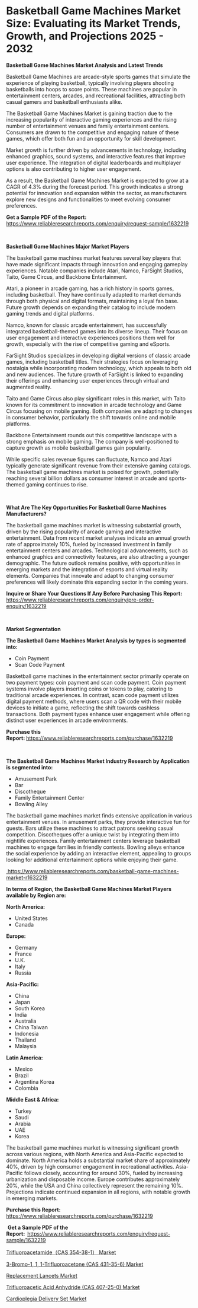 <p><h1>Basketball Game Machines Market Size: Evaluating its Market Trends, Growth, and Projections 2025 - 2032</h1></p><p><strong>Basketball Game Machines Market Analysis and Latest Trends</strong></p>
<p><p>Basketball Game Machines are arcade-style sports games that simulate the experience of playing basketball, typically involving players shooting basketballs into hoops to score points. These machines are popular in entertainment centers, arcades, and recreational facilities, attracting both casual gamers and basketball enthusiasts alike. </p><p>The Basketball Game Machines Market is gaining traction due to the increasing popularity of interactive gaming experiences and the rising number of entertainment venues and family entertainment centers. Consumers are drawn to the competitive and engaging nature of these games, which offer both fun and an opportunity for skill development. </p><p>Market growth is further driven by advancements in technology, including enhanced graphics, sound systems, and interactive features that improve user experience. The integration of digital leaderboards and multiplayer options is also contributing to higher user engagement. </p><p>As a result, the Basketball Game Machines Market is expected to grow at a CAGR of 4.3% during the forecast period. This growth indicates a strong potential for innovation and expansion within the sector, as manufacturers explore new designs and functionalities to meet evolving consumer preferences.</p></p>
<p><strong>Get a Sample PDF of the Report:&nbsp;</strong> <a href="https://www.reliableresearchreports.com/enquiry/request-sample/1632219?utm_campaign=28&utm_medium=2&utm_source=Github&utm_content=ia&utm_term=29032025&utm_id=basketball-game-machines">https://www.reliableresearchreports.com/enquiry/request-sample/1632219</a></p>
<p>&nbsp;</p>
<p><strong>Basketball Game Machines Major Market Players</strong></p>
<p><p>The basketball game machines market features several key players that have made significant impacts through innovation and engaging gameplay experiences. Notable companies include Atari, Namco, FarSight Studios, Taito, Game Circus, and Backbone Entertainment.</p><p>Atari, a pioneer in arcade gaming, has a rich history in sports games, including basketball. They have continually adapted to market demands through both physical and digital formats, maintaining a loyal fan base. Future growth depends on expanding their catalog to include modern gaming trends and digital platforms.</p><p>Namco, known for classic arcade entertainment, has successfully integrated basketball-themed games into its diverse lineup. Their focus on user engagement and interactive experiences positions them well for growth, especially with the rise of competitive gaming and eSports.</p><p>FarSight Studios specializes in developing digital versions of classic arcade games, including basketball titles. Their strategies focus on leveraging nostalgia while incorporating modern technology, which appeals to both old and new audiences. The future growth of FarSight is linked to expanding their offerings and enhancing user experiences through virtual and augmented reality.</p><p>Taito and Game Circus also play significant roles in this market, with Taito known for its commitment to innovation in arcade technology and Game Circus focusing on mobile gaming. Both companies are adapting to changes in consumer behavior, particularly the shift towards online and mobile platforms.</p><p>Backbone Entertainment rounds out this competitive landscape with a strong emphasis on mobile gaming. The company is well-positioned to capture growth as mobile basketball games gain popularity.</p><p>While specific sales revenue figures can fluctuate, Namco and Atari typically generate significant revenue from their extensive gaming catalogs. The basketball game machines market is poised for growth, potentially reaching several billion dollars as consumer interest in arcade and sports-themed gaming continues to rise.</p></p>
<p>&nbsp;</p>
<p><strong>What Are The Key Opportunities For Basketball Game Machines Manufacturers?</strong></p>
<p><p>The basketball game machines market is witnessing substantial growth, driven by the rising popularity of arcade gaming and interactive entertainment. Data from recent market analyses indicate an annual growth rate of approximately 10%, fueled by increased investment in family entertainment centers and arcades. Technological advancements, such as enhanced graphics and connectivity features, are also attracting a younger demographic. The future outlook remains positive, with opportunities in emerging markets and the integration of esports and virtual reality elements. Companies that innovate and adapt to changing consumer preferences will likely dominate this expanding sector in the coming years.</p></p>
<p><strong>Inquire or Share Your Questions If Any Before Purchasing This Report:</strong> <a href="https://www.reliableresearchreports.com/enquiry/pre-order-enquiry/1632219?utm_campaign=28&utm_medium=2&utm_source=Github&utm_content=ia&utm_term=29032025&utm_id=basketball-game-machines">https://www.reliableresearchreports.com/enquiry/pre-order-enquiry/1632219</a></p>
<p>&nbsp;</p>
<p><strong>Market Segmentation</strong></p>
<p><strong>The Basketball Game Machines Market Analysis by types is segmented into:</strong></p>
<p><ul><li>Coin Payment</li><li>Scan Code Payment</li></ul></p>
<p><p>Basketball game machines in the entertainment sector primarily operate on two payment types: coin payment and scan code payment. Coin payment systems involve players inserting coins or tokens to play, catering to traditional arcade experiences. In contrast, scan code payment utilizes digital payment methods, where users scan a QR code with their mobile devices to initiate a game, reflecting the shift towards cashless transactions. Both payment types enhance user engagement while offering distinct user experiences in arcade environments.</p></p>
<p><strong>Purchase this Report:&nbsp;</strong><a href="https://www.reliableresearchreports.com/purchase/1632219?utm_campaign=28&utm_medium=2&utm_source=Github&utm_content=ia&utm_term=29032025&utm_id=basketball-game-machines">https://www.reliableresearchreports.com/purchase/1632219</a></p>
<p>&nbsp;</p>
<p><strong>The Basketball Game Machines Market Industry Research by Application is segmented into:</strong></p>
<p><ul><li>Amusement Park</li><li>Bar</li><li>Discotheque</li><li>Family Entertainment Center</li><li>Bowling Alley</li></ul></p>
<p><p>The basketball game machines market finds extensive application in various entertainment venues. In amusement parks, they provide interactive fun for guests. Bars utilize these machines to attract patrons seeking casual competition. Discotheques offer a unique twist by integrating them into nightlife experiences. Family entertainment centers leverage basketball machines to engage families in friendly contests. Bowling alleys enhance the social experience by adding an interactive element, appealing to groups looking for additional entertainment options while enjoying their game.</p></p>
<p><a href="https://www.reliableresearchreports.com/basketball-game-machines-market-r1632219?utm_campaign=28&utm_medium=2&utm_source=Github&utm_content=ia&utm_term=29032025&utm_id=basketball-game-machines">&nbsp;https://www.reliableresearchreports.com/basketball-game-machines-market-r1632219</a></p>
<p><strong>In terms of Region, the Basketball Game Machines Market Players available by Region are:</strong></p>
<p>
    <p> <strong> North America: </strong>
        <ul>
            <li>United States</li>
            <li>Canada</li>
        </ul>
        </p> 
    <p> <strong> Europe: </strong>
        <ul>
            <li>Germany</li>
            <li>France</li>
            <li>U.K.</li>
            <li>Italy</li>
            <li>Russia</li>
        </ul>
        </p> 
    <p> <strong> Asia-Pacific: </strong>
        <ul>
            <li>China</li>
            <li>Japan</li>
            <li>South Korea</li>
            <li>India</li>
            <li>Australia</li>
            <li>China Taiwan</li>
            <li>Indonesia</li>
            <li>Thailand</li>
            <li>Malaysia</li>
        </ul>
        </p> 
    <p> <strong> Latin America: </strong>
        <ul>
            <li>Mexico</li>
            <li>Brazil</li>
            <li>Argentina Korea</li>
            <li>Colombia</li>
        </ul>
        </p> 
    <p> <strong> Middle East & Africa: </strong>
        <ul>
            <li>Turkey</li>
            <li>Saudi</li>
            <li>Arabia</li>
            <li>UAE</li>
            <li>Korea</li>
        </ul>
    </p>
    </p>
<p><p>The basketball game machines market is witnessing significant growth across various regions, with North America and Asia-Pacific expected to dominate. North America holds a substantial market share of approximately 40%, driven by high consumer engagement in recreational activities. Asia-Pacific follows closely, accounting for around 30%, fueled by increasing urbanization and disposable income. Europe contributes approximately 20%, while the USA and China collectively represent the remaining 10%. Projections indicate continued expansion in all regions, with notable growth in emerging markets.</p></p>
<p><strong>Purchase this Report: </strong><a href="https://www.reliableresearchreports.com/purchase/1632219?utm_campaign=28&utm_medium=2&utm_source=Github&utm_content=ia&utm_term=29032025&utm_id=basketball-game-machines">https://www.reliableresearchreports.com/purchase/1632219</a></p>
<p>&nbsp;<strong>Get a Sample PDF of the Report:&nbsp;&nbsp;</strong><a href="https://www.reliableresearchreports.com/enquiry/request-sample/1632219?utm_campaign=28&utm_medium=2&utm_source=Github&utm_content=ia&utm_term=29032025&utm_id=basketball-game-machines">https://www.reliableresearchreports.com/enquiry/request-sample/1632219</a></p>
<p><strong></strong></p>
<p><p><a href="https://github.com/dusektwinec3/Market-Research-Report-List-1/blob/main/trifluoroacetamidecas-354-38-1-market.md?utm_campaign=28&utm_medium=2&utm_source=Github&utm_content=ia&utm_term=29032025&utm_id=basketball-game-machines">Trifluoroacetamide（CAS 354-38-1） Market</a></p><p><a href="https://github.com/jullselai/Market-Research-Report-List-1/blob/main/3-bromo-1-1-1-trifluoroacetone-cas-431-35-6-market.md?utm_campaign=28&utm_medium=2&utm_source=Github&utm_content=ia&utm_term=29032025&utm_id=basketball-game-machines">3-Bromo-1, 1, 1-Trifluoroacetone (CAS 431-35-6) Market</a></p><p><a href="https://github.com/elceryaneik/Market-Research-Report-List-1/blob/main/replacement-lancets-market.md?utm_campaign=28&utm_medium=2&utm_source=Github&utm_content=ia&utm_term=29032025&utm_id=basketball-game-machines">Replacement Lancets Market</a></p><p><a href="https://github.com/luhleickov/Market-Research-Report-List-1/blob/main/trifluoroacetic-acid-anhydride-cas-407-25-0-market.md?utm_campaign=28&utm_medium=2&utm_source=Github&utm_content=ia&utm_term=29032025&utm_id=basketball-game-machines">Trifluoroacetic Acid Anhydride (CAS 407-25-0) Market</a></p><p><a href="https://github.com/sukeldrage0g/Market-Research-Report-List-1/blob/main/cardioplegia-delivery-set-market.md?utm_campaign=28&utm_medium=2&utm_source=Github&utm_content=ia&utm_term=29032025&utm_id=basketball-game-machines">Cardioplegia Delivery Set Market</a></p></p>